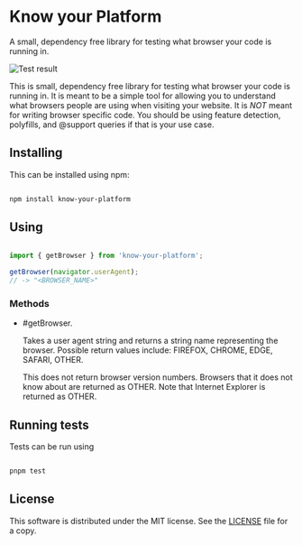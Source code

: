 # Know your Platform

A small, dependency free library for testing what browser your code is running in.

![Test result](https://github.com/TheRiver/know-your-platform/actions/workflows/tests.yml/badge.svg)

This is small, dependency free library for testing what browser your code is running in. It is meant to be a simple tool for allowing you to understand what browsers people are using when visiting your website. It is *NOT* meant for writing browser specific code. You should be using feature detection, polyfills, and @support queries if that is your use case. 

## Installing

This can be installed using npm: 

```bash

npm install know-your-platform

```

## Using

```js

import { getBrowser } from 'know-your-platform';

getBrowser(navigator.userAgent);
// -> "<BROWSER_NAME>"

```

### Methods
* #getBrowser.

  Takes a user agent string and returns a string name representing the browser. Possible return
  values include: FIREFOX, CHROME, EDGE, SAFARI,
  OTHER. 

  This does not return browser version numbers. Browsers that it does not know about are returned as OTHER. Note that Internet Explorer
  is returned as OTHER. 

## Running tests

Tests can be run using 

```bash

pnpm test

```


## License

This software is distributed under the MIT license. See the [LICENSE](/LICENSE) file for a copy. 